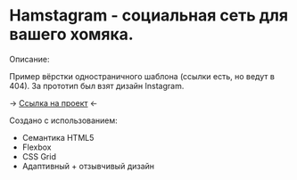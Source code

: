 <h1> Hamstagram - социальная сеть для вашего хомяка. </h1>

Описание:
<p> Пример вёрстки одностраничного шаблона (ссылки есть, но ведут в 404). За прототип был взят дизайн Instagram. </p>
<p> -> <a href="https://yuristy.github.io/hamstagram/">Ссылка на проект</a> <- </p>
<p> Создано с использованием: </p>
<ul>
    <li>
        Семантика HTML5
    </li>  
    <li>
        Flexbox
    </li>
    <li>
        CSS Grid
    </li>
    <li>
        Адаптивный + отзывчивый дизайн
    </li>
</ul>
